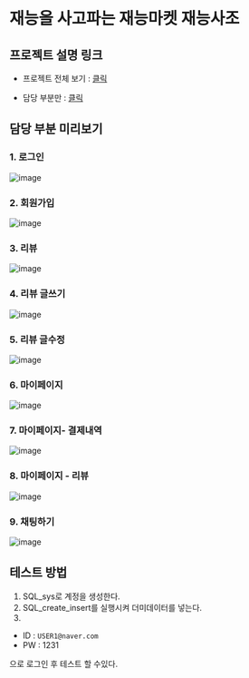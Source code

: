 
# 재능을 사고파는 재능마켓 재능사조

## 프로젝트 설명 링크

- 프로젝트 전체 보기 : [클릭](https://www.canva.com/design/DAGTIlyJ1WY/9jK0KyhUpfX3LxSkTzqnVw/view?utm_content=DAGTIlyJ1WY&utm_campaign=designshare&utm_medium=link&utm_source=editor)

- 담당 부분만 : [클릭](https://www.canva.com/design/DAGSTTG-nPo/AHVVlHunGY22Zu65qhQDYA/view?utm_content=DAGSTTG-nPo&utm_campaign=designshare&utm_medium=link&utm_source=editor)

## 담당 부분 미리보기

### 1. 로그인
![image](https://github.com/user-attachments/assets/e56cb2d5-3a15-40d6-958e-2440ba3deedc)

### 2. 회원가입
![image](https://github.com/user-attachments/assets/90e231b8-46f5-4453-aeeb-6faf795befb4)

### 3. 리뷰
![image](https://github.com/user-attachments/assets/15ecfde8-4a70-4841-88d9-d7e45dd41bd1)

### 4. 리뷰 글쓰기
![image](https://github.com/user-attachments/assets/334a44af-14b9-4fac-bf78-5bd8b6cc4f2f)

### 5. 리뷰 글수정
![image](https://github.com/user-attachments/assets/66a6e408-551e-412f-804e-8e6244018394)

### 6. 마이페이지
![image](https://github.com/user-attachments/assets/46fd21e4-1939-47dd-818b-2d5cc52c7299)

### 7. 마이페이지- 결제내역
![image](https://github.com/user-attachments/assets/3ec6e251-9c88-4437-b85f-ea14a456ae9a)

### 8. 마이페이지 - 리뷰
![image](https://github.com/user-attachments/assets/00f455f4-5091-41ab-a54e-4e754bb29d65)

### 9. 채팅하기
![image](https://github.com/user-attachments/assets/4496aaa7-4170-4c9e-9bbb-0bcb1e8ee9f2)

## 테스트 방법

1. SQL_sys로 계정을 생성한다.
2. SQL_create_insert를 실행시켜 더미데이터를 넣는다.
3.
- ID : `USER1@naver.com`
- PW : 1231

으로 로그인 후 테스트 할 수있다.
